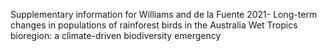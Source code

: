Supplementary information for Williams and de la Fuente 2021- Long-term changes in populations of rainforest birds in the Australia Wet Tropics bioregion: a climate-driven biodiversity emergency
